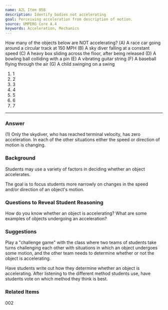 ```yaml
---
name: A2L Item 058
description: Identify bodies not accelerating
goal: Perceiving acceleration from description of motion.
source: UMPERG Core A.4
keywords: Acceleration, Mechanics
---
```


 How many of the objects below are NOT accelerating?
(A) A race car going around a circular track at 150 MPH
(B) A sky diver falling at a constant speed
(C) A heavy box sliding across the floor, after being released
(D) A bowling ball colliding with a pin
(E) A vibrating guitar string
(F) A baseball flying through the air
(G) A child swinging on a swing

1. 1
2. 2
3. 3
4. 4
5. 5
6. 6
7. 7


<hr/>

### Answer

(1) Only the skydiver, who has reached terminal velocity, has zero
acceleration.   In each of the other situations either the speed or
direction of motion is changing.

### Background

Students may use a variety of factors in deciding whether an object
accelerates.

The goal is to focus students more narrowly on changes in the speed
and/or direction of an object's motion.

### Questions to Reveal Student Reasoning

How do you know whether an object is accelerating?  What are some
examples of objects undergoing an acceleration?

### Suggestions

Play a "challenge game" with the class where two teams of students take
turns challenging each other with situations in which an object
undergoes some motion, and the other team needs to determine whether or
not the object is accelerating.

Have students write out how they determine whether an object is
accelerating.  After listening to the different method students use,
have students vote on which method they think is best.

### Related Items

002
